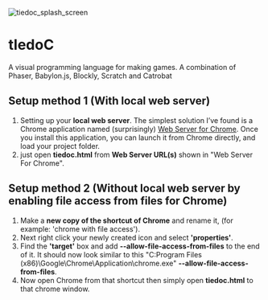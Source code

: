 ![tiedoc_splash_screen](https://raw.githubusercontent.com/NavpreetDevpuri/tIedoC/master/logo/tiedoc_logo_landscape_splash_screen.gif)
# tIedoC
A visual programming language for making games. A combination of Phaser, Babylon.js, Blockly, Scratch and Catrobat

## Setup method 1 (With local web server) 
1) Setting up your <b>local web server</b>. The simplest solution I’ve found is a Chrome application named (surprisingly) [ Web Server for Chrome](https://chrome.google.com/webstore/detail/web-server-for-chrome/ofhbbkphhbklhfoeikjpcbhemlocgigb?hl=en). Once you install this application, you can launch it from Chrome directly, and load your
project folder.
2) just open <b>tiedoc.html</b> from <b>Web Server URL(s)</b> shown in "Web Server For Chrome".

## Setup method 2 (Without local web server by enabling file access from files for Chrome)
1.  Make a <b>new copy of the shortcut of Chrome</b> and rename it, (for example: 'chrome with file access').
2.  Next right click your newly created icon and select <b>'properties'</b>.
3.  Find the <b>'target'</b> box and add <b>--allow-file-access-from-files</b> to the end of it.  It should now look similar to this  "C:Program Files (x86)\Google\Chrome\Application\chrome.exe" <b>--allow-file-access-from-files</b>.
4. Now open Chrome from that shortcut then simply open <b>tiedoc.html</b> to that chrome window.

